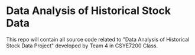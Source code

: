 # Data Analysis of Historical Stock Data
This repo will contain all source code related to "Data Analysis of Historical Stock Data Project" developed by Team 4 in CSYE7200 Class.
